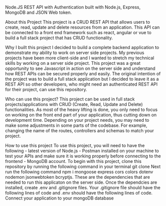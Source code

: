 Node.JS REST API with Authentication built with Node.js, Express, MongoDB and JSON Web token.


About this Project
This project is a CRUD REST API that allows users to create, read, update and delete resources from an application. This API can be connected to a front end framework such as react, angular or vue to build a full stack project that has CRUD functionality.


Why I built this project
I decided to build a complete backend application to demonstrate my ability to work on server side projects. My previous projects have been more client-side and I wanted to stretch my technical skills by working on a server side project. This project was a great opportunity to see Javascript in action on the server side and understand how REST APIs can be secured properly and easily. The original intention of the project was to build a full stack application but I decided to leave it as a REST API so other developers, who might need an authenticated REST API for their project, can use this repository.


Who can use this project?
This project can be used in full stack projects/applications with CRUD (Create, Read, Update and Delete) functionalities. As most of the heavy lifting is done, you only need to focus on working on the front end part of your application, thus cutting down on development time. Depending on your project needs, you may need to make some adjustments in some parts of the codebase. For example, changing the name of the routes, controllers and schemas to match your project.


How to use this project
To use this project, you will need to have the following - latest version of Node.js  - Postman installed on your machine to test your APIs and make sure it is working properly before connecting to the frontend  - MongoDB account.
To begin with this project, clone this repository by running the following command in your terminal git clone <url>
Next run the following command npm i mongoose express cors colors dotenv nodemon jsonwebtoken bcryptjs. These are the dependencies that are needed to run this applicaton on the server side.
Once the dependcies are installed, create .env and .gitignore files. Your .gitignore file should have the following lines of code and .env should have the following lines of code.
Connect your application to your mongoDB database 
